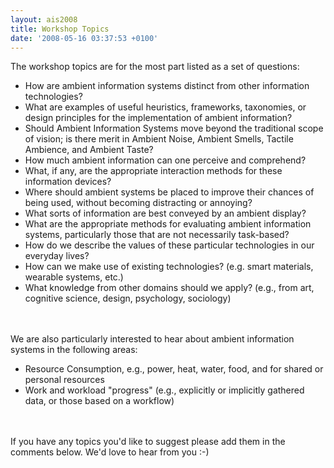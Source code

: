 ```yaml
---
layout: ais2008
title: Workshop Topics
date: '2008-05-16 03:37:53 +0100'
---
```

<p>The workshop topics are for the most part listed as a set of questions:</p>
<ul>
<li>How are ambient information systems distinct from other information technologies?</li>
<li>What are examples of useful heuristics, frameworks, taxonomies, or design principles for the implementation of ambient information?</li>
<li>Should Ambient Information Systems move beyond the traditional scope of vision; is there merit in Ambient Noise, Ambient Smells, Tactile Ambience, and Ambient Taste?</li>
<li>How much ambient information can one perceive and comprehend?</li>
<li>What, if any, are the appropriate interaction methods for these information devices?</li>
<li>Where should ambient systems be placed to improve their chances of being used, without becoming distracting or annoying?</li>
<li>What sorts of information are best conveyed by an ambient display?</li>
<li>What are the appropriate methods for evaluating ambient information systems, particularly those that are not necessarily task-based?</li>
<li>How do we describe the values of these particular technologies in our everyday lives?</li>
<li>How can we make use of existing technologies? (e.g. smart materials, wearable systems, etc.)</li>
<li>What knowledge from other domains should we apply? (e.g., from art, cognitive science, design, psychology, sociology)</li><br />
</ul><br />
We are also particularly interested to hear about ambient information systems in the following areas:</p>
<ul>
<li>Resource Consumption, e.g.,  power, heat, water, food, and for shared or personal resources</li>
<li>Work and workload "progress" (e.g., explicitly or implicitly gathered data, or those based on a workflow)</li><br />
</ul><br />
If you have any topics you'd like to suggest please add them in the comments below. We'd love to hear from you :-)</p>
